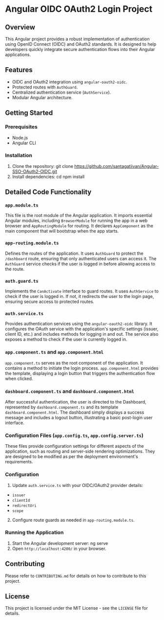 # Angular OIDC OAuth2 Login Project

## Overview
This Angular project provides a robust implementation of authentication using OpenID Connect (OIDC) and OAuth2 standards. It is designed to help developers quickly integrate secure authentication flows into their Angular applications.

## Features
- OIDC and OAuth2 integration using `angular-oauth2-oidc`.
- Protected routes with `AuthGuard`.
- Centralized authentication service (`AuthService`).
- Modular Angular architecture.

## Getting Started

### Prerequisites
- Node.js
- Angular CLI

### Installation
1. Clone the repository: git clone https://github.com/santagatiivan/Angular-SSO-OAuth2-OIDC.git
2. Install dependencies: cd <project-name>
                         npm install

## Detailed Code Functionality

### `app.module.ts`
This file is the root module of the Angular application. It imports essential Angular modules, including `BrowserModule` for running the app in a web browser and `AppRoutingModule` for routing. It declares `AppComponent` as the main component that will bootstrap when the app starts.

### `app-routing.module.ts`
Defines the routes of the application. It uses `AuthGuard` to protect the `/dashboard` route, ensuring that only authenticated users can access it. The `AuthGuard` service checks if the user is logged in before allowing access to the route.

### `auth.guard.ts`
Implements the `CanActivate` interface to guard routes. It uses `AuthService` to check if the user is logged in. If not, it redirects the user to the login page, ensuring secure access to protected routes.

### `auth.service.ts`
Provides authentication services using the `angular-oauth2-oidc` library. It configures the OAuth service with the application's specific settings (issuer, client ID, etc.) and includes methods for logging in and out. The service also exposes a method to check if the user is currently logged in.

### `app.component.ts` and `app.component.html`
`app.component.ts` serves as the root component of the application. It contains a method to initiate the login process. `app.component.html` provides the template, displaying a login button that triggers the authentication flow when clicked.

### `dashboard.component.ts` and `dashboard.component.html`
After successful authentication, the user is directed to the Dashboard, represented by `dashboard.component.ts` and its template `dashboard.component.html`. The dashboard simply displays a success message and includes a logout button, illustrating a basic post-login user interface.

### Configuration Files (`app.config.ts`, `app.config.server.ts`)
These files provide configuration settings for different aspects of the application, such as routing and server-side rendering optimizations. They are designed to be modified as per the deployment environment's requirements.


### Configuration
1. Update `auth.service.ts` with your OIDC/OAuth2 provider details:
- `issuer`
- `clientId`
- `redirectUri`
- `scope`
2. Configure route guards as needed in `app-routing.module.ts`.

### Running the Application
1. Start the Angular development server: ng serve
2. Open `http://localhost:4200/` in your browser.

## Contributing
Please refer to `CONTRIBUTING.md` for details on how to contribute to this project.

## License
This project is licensed under the MIT License - see the `LICENSE` file for details.



